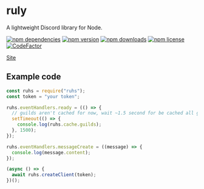 # ruly
A lightweight Discord library for Node.

[![npm dependencies](https://img.shields.io/librariesio/release/npm/ruhs?style=flat-square)](https://npmjs.com/package/ruhs)
[![npm version](https://img.shields.io/npm/v/ruhs?style=flat-square)](https://npmjs.com/package/ruhs)
[![npm downloads](https://img.shields.io/npm/dt/ruhs?style=flat-square)](https://npmjs.com/package/ruhs)
[![npm license](https://img.shields.io/npm/l/ruhs?style=flat-square)](https://npmjs.com/package/ruhs)
[![CodeFactor](https://img.shields.io/codefactor/grade/github/acarnd03/ruhs?style=flat-square)](https://codefactor.io/repository/github/acarnd03/ruhs)

[Site](https://acarnd03.gitbook.io/ruhs)

## Example code
```js
const ruhs = require("ruhs");
const token = "your token";

ruhs.eventHandlers.ready = (() => {
  // guilds aren't cached for now, wait ~1.5 second for be cached all guilds.
  setTimeout(() => {
    console.log(ruhs.cache.guilds);
  }, 1500);
});

ruhs.eventHandlers.messageCreate = ((message) => {
  console.log(message.content);
});

(async () => {
  await ruhs.createClient(token);
})();
```
